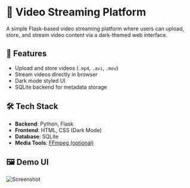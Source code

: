 # 🎥 Video Streaming Platform

A simple Flask-based video streaming platform where users can upload, store, and stream video content via a dark-themed web interface.

## 🚀 Features

- Upload and store videos (`.mp4`, `.avi`, `.mov`)
- Stream videos directly in browser
- Dark mode styled UI
- SQLite backend for metadata storage

## 🛠️ Tech Stack

- **Backend**: Python, Flask
- **Frontend**: HTML, CSS (Dark Mode)
- **Database**: SQLite
- **Media Tools**: [FFmpeg (optional)](https://ffmpeg.org/)

## 🖼️ Demo UI

![Screenshot]()  
